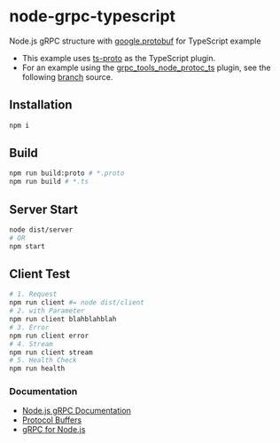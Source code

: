 # node-grpc-typescript

Node.js gRPC structure with [google.protobuf](https://developers.google.com/protocol-buffers/docs/reference/google.protobuf) for TypeScript example

- This example uses [ts-proto](https://github.com/stephenh/ts-proto) as the TypeScript plugin.
- For an example using the [grpc_tools_node_protoc_ts](https://github.com/agreatfool/grpc_tools_node_protoc_ts) plugin, see the following [branch](https://github.com/CatsMiaow/node-grpc-typescript/tree/grpc_tools_node_protoc_ts) source.

## Installation

```sh
npm i
```

## Build

```sh
npm run build:proto # *.proto
npm run build # *.ts
```

## Server Start

```sh
node dist/server
# OR
npm start
```

## Client Test

```sh
# 1. Request
npm run client #= node dist/client
# 2. with Parameter
npm run client blahblahblah
# 3. Error
npm run client error
# 4. Stream
npm run client stream
# 5. Health Check
npm run health
```

### Documentation

- [Node.js gRPC Documentation](https://grpc.io/grpc/node/grpc.html)
- [Protocol Buffers](https://developers.google.com/protocol-buffers/docs/proto3)
- [gRPC for Node.js](https://github.com/grpc/grpc-node)
